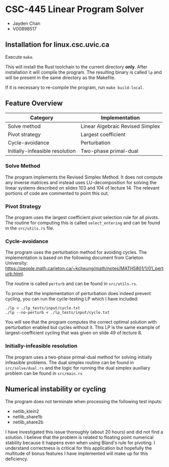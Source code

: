 CSC-445 Linear Program Solver
=============================

- Jayden Chan
- V00898517

Installation for linux.csc.uvic.ca
----------------------------------

Execute `make`.

This will install the Rust toolchain to the current directory **only**.  After
installation it will compile the program. The resulting binary is called `lp` and will be
present in the same directory as the Makefile.

If it is necessary to re-compile the program, run `make build-local`.

Feature Overview
----------------

| Category                        | Implementation                   |
| ------------------------------- | -------------------------------- |
| Solve method                    | Linear Algebraic Revised Simplex |
| Pivot strategy                  | Largest coefficient              |
| Cycle-avoidance                 | Perturbation                     |
| Initially-infeasible resolution | Two-phase primal-dual            |

### Solve Method
The program implements the Revised Simplex Method. It does not compute any inverse
matrices and instead uses LU-decomposition for solving the linear systems described on
slides 103 and 104 of lecture 14. The relevant portions of code are commented to point
this out.

### Pivot Strategy
The program uses the largest coefficient pivot selection rule for all pivots. The routine
for computing this is called `select_entering` and can be found in the `src/utils.rs`
file.

### Cycle-avoidance
The program uses the perturbation method for avoiding cycles. The implementation is based
on the following document from Carleton University:
https://people.math.carleton.ca/~kcheung/math/notes/MATH5801/1/01_perturb.html.

The routine is called `perturb` and can be found in `src/utils.rs`.

To prove that the implementation of perturbation does indeed prevent cycling, you can run
the cycle-testing LP which I have included:
```
./lp < ./lp_tests/input/cycle.txt
./lp --no-perturb < ./lp_tests/input/cycle.txt
```
You will see that the program computes the correct optimal solution with perturbation
enabled but cycles without it. This LP is the same example of largest-coefficient cycling
that was given on slide 49 of lecture 8.

### Initially-infeasible resolution
The program uses a two-phase primal-dual method for solving initially infeasible
problems. The dual simplex routine can be found in `src/solve/dual.rs` and the logic for
running the dual simplex auxiliary problem can be found in `src/main.rs`

## Numerical instability or cycling
The program does not terminate when processing the following test inputs:
- netlib_klein2
- netlib_share1b
- netlib_share2b

I have investigated this issue thoroughly (about 20 hours) and did not find a solution. I
believe that the problem is related to floating point numerical stability because it
happens even when using Bland's rule for pivoting. I understand correctness is critical
for this application but hopefully the multitude of bonus features I have implemented
will make up for this deficiency.
